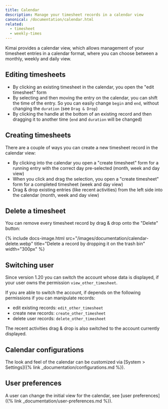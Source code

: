 ```yaml
---
title: Calendar
description: Manage your timesheet records in a calendar view
canonical: /documentation/calendar.html
related:
  - timesheet
  - weekly-times
---
```


Kimai provides a calendar view, which allows management of your timesheet entries in a calendar format, where you 
can choose between a monthly, weekly and daily view.

## Editing timesheets

- By clicking an existing timesheet in the calendar, you open the "edit timesheet" form
- By selecting and then moving the entry on the calendar, you can shift the time of the entry. So you can easily change `begin` and `end`, without changing the `duration` (see `Drag & Drop`)
- By clicking the handle at the bottom of an existing record and then dragging it to another time (`end` and `duration` will be changed)  

## Creating timesheets

There are a couple of ways you can create a new timesheet record in the calendar view:

- By clicking into the calendar you open a "create timesheet" form for a running entry with the correct day pre-selected (month, week and day view)
- When you click and drag the selection, you open a "create timesheet" form for a completed timesheet (week and day view)
- Drag & drop existing entries (like recent activities) from the left side into the calendar (month, week and day view)

## Delete a timesheet

You can remove every timesheet record by drag & drop onto the "Delete" button:

{% include docs-image.html src="/images/documentation/calendar-delete.webp" title="Delete a record by dropping it on the trash bin" width="300px" %}

## Switching user

Since version 1.20 you can switch the account whose data is displayed, if your user owns the permission `view_other_timesheet`.

If you are able to switch the account, if depends on the following permissions if you can manipulate records:
- edit existing records: `edit_other_timesheet`
- create new records: `create_other_timesheet`
- delete user records: `delete_other_timesheet`

The recent activities drag & drop is also switched to the account currently displayed.

## Calendar configurations

The look and feel of the calendar can be customized via [System > Settings]({% link _documentation/configurations.md %}).

## User preferences

A user can change the initial view for the calendar, see [user preferences]({% link _documentation/user-preferences.md %}).
